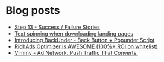 # Blog posts
<!-- BLOG-POST-LIST:START -->
- [Step 13 - Success / Failure Stories](https://afflift.com/f/threads/step-13-success-failure-stories.7484/)
- [Text spinning when downloading landing pages](https://afflift.com/f/threads/text-spinning-when-downloading-landing-pages.10454/)
- [Introducing BackUnder - Back Button + Popunder Script](https://afflift.com/f/threads/introducing-backunder-back-button-popunder-script.10073/)
- [RichAds Optimizer is AWESOME &lpar;100%+ ROI on whitelist&rpar;](https://afflift.com/f/threads/richads-optimizer-is-awesome-100-roi-on-whitelist.10452/)
- [Vimmy - Ad Network. Push Traffic That Converts.](https://afflift.com/f/threads/vimmy-ad-network-push-traffic-that-converts.5871/)
<!-- BLOG-POST-LIST:END -->
